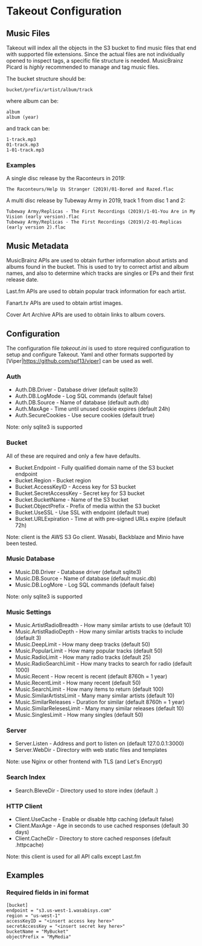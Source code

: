 # Takeout Configuration

## Music Files

Takeout will index all the objects in the S3 bucket to find music
files that end with supported file extensions. Since the actual files
are not individually opened to inspect tags, a specific file structure
is needed. MusicBrainz Picard is _highly_ recommended to manage and tag
music files.

The bucket structure should be:

	bucket/prefix/artist/album/track

where album can be:

	album
	album (year)

and track can be:

	1-track.mp3
	01-track.mp3
	1-01-track.mp3

### Examples

A single disc release by the Raconteurs in 2019:

	The Raconteurs/Help Us Stranger (2019)/01-Bored and Razed.flac

A multi disc release by Tubeway Army in 2019, track 1 from disc 1 and 2:

	Tubeway Army/Replicas - The First Recordings (2019)/1-01-You Are in My Vision (early version).flac
	Tubeway Army/Replicas - The First Recordings (2019)/2-01-Replicas (early version 2).flac

## Music Metadata

MusicBrainz APIs are used to obtain further information about artists
and albums found in the bucket. This is used to try to correct artist
and album names, and also to determine which tracks are singles or EPs
and their first release date.

Last.fm APIs are used to obtain popular track information for each
artist.

Fanart.tv APIs are used to obtain artist images.

Cover Art Archive APIs are used to obtain links to album covers.

## Configuration ##

The configuration file _takeout.ini_ is used to store required configuration to
setup and configure Takeout. Yaml and other formats supported by
[Viper|https://github.com/spf13/viper] can be used as well.


### Auth

* Auth.DB.Driver - Database driver (default sqlite3)
* Auth.DB.LogMode - Log SQL commands (default false)
* Auth.DB.Source - Name of database (default auth.db)
* Auth.MaxAge - Time until unused cookie expires (default 24h)
* Auth.SecureCookies - Use secure cookies (default true)

Note: only sqlite3 is supported

### Bucket

All of these are required and only a few have defaults.

* Bucket.Endpoint - Fully qualified domain name of the S3 bucket endpoint
* Bucket.Region - Bucket region
* Bucket.AccessKeyID - Access key for S3 bucket
* Bucket.SecretAccessKey - Secret key for S3 bucket
* Bucket.BucketName - Name of the S3 bucket
* Bucket.ObjectPrefix - Prefix of media within the S3 bucket
* Bucket.UseSSL - Use SSL with endpoint (default true)
* Bucket.URLExpiration - Time at with pre-signed URLs expire (default 72h)

Note: client is the AWS S3 Go client. Wasabi, Backblaze and Minio have been tested.

### Music Database

* Music.DB.Driver - Database driver (default sqlite3)
* Music.DB.Source - Name of database (default music.db)
* Music.DB.LogMore - Log SQL commands (default false)

Note: only sqlite3 is supported

### Music Settings

* Music.ArtistRadioBreadth - How many similar artists to use (default 10)
* Music.ArtistRadioDepth - How many similar artists tracks to include (default 3)
* Music.DeepLimit - How many deep tracks (default 50)
* Music.PopularLimit - How many popular tracks (default 50)
* Music.RadioLimit - How many radio tracks (default 25)
* Music.RadioSearchLimit - How many tracks to search for radio (default 1000)
* Music.Recent - How recent is recent (default 8760h = 1 year)
* Music.RecentLimit - How many recent (default 50)
* Music.SearchLimit - How many items to return (default 100)
* Music.SimilarArtistsLimit - Many many similar artists (default 10)
* Music.SimilarReleases - Duration for similar (default 8760h = 1 year)
* Music.SimilarRelesesLimit - Many many similar releases (default 10)
* Music.SinglesLimit - How many singles (default 50)

### Server

* Server.Listen - Address and port to listen on (default 127.0.0.1:3000)
* Server.WebDir - Directory with web static files and templates

Note: use Nginx or other frontend with TLS (and Let's Encrypt)

### Search Index

* Search.BleveDir - Directory used to store index (default .)

### HTTP Client

* Client.UseCache - Enable or disable http caching (default false)
* Client.MaxAge - Age in seconds to use cached responses (default 30 days)
* Client.CacheDir - Directory to store cached responses (default .httpcache)

Note: this client is used for all API calls except Last.fm

## Examples

### Required fields in ini format

	[bucket]
	endpoint = "s3.us-west-1.wasabisys.com"
	region = "us-west-1"
	accessKeyID = "<insert access key here>"
	secretAccessKey = "<insert secret key here>"
	bucketName = "MyBucket"
	objectPrefix = "MyMedia"
